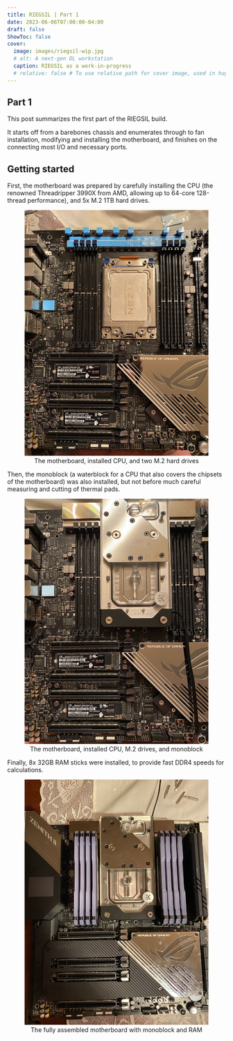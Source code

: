```yaml
---
title: RIEGSIL | Part 1
date: 2023-06-06T07:00:00-04:00
draft: false
ShowToc: false
cover:
  image: images/riegsil-wip.jpg
  # alt: A next-gen DL workstation
  caption: RIEGSIL as a work-in-progress
  # relative: false # To use relative path for cover image, used in hugo Page-bundles
---
```


## Part 1

This post summarizes the first part of the RIEGSIL build.

It starts off from a barebones chassis and enumerates through to fan installation, modifying and installing the motherboard, and finishes on the connecting most I/O and necessary ports.

## Getting started

First, the motherboard was prepared by carefully installing the CPU (the renowned Threadripper 3990X from AMD, allowing up to 64-core 128-thread performance), and 5x M.2 1TB hard drives.

<figure>
    <img src="images/motherboard-raw.jpg" alt="Zenith II Extreme Alpha without attachments">
    <figcaption align="center">The motherboard, installed CPU, and two M.2 hard drives</figcaption>
</figure>

Then, the monoblock (a waterblock for a CPU that also covers the chipsets of the motherboard) was also installed, but not before much careful measuring and cutting of thermal pads.

<figure>
    <img src="images/motherboard-monoblock.jpg" alt="Zenith II Extreme Alpha with thermal pads">
    <figcaption align="center">The motherboard, installed CPU, M.2 drives, and monoblock</figcaption>
</figure>

Finally, 8x 32GB RAM sticks were installed, to provide fast DDR4 speeds for calculations.

<figure>
    <img src="images/motherboard-full.jpg" alt="Zenith II Extreme Alpha with thermal pads">
    <figcaption align="center">The fully assembled motherboard with monoblock and RAM</figcaption>
</figure>